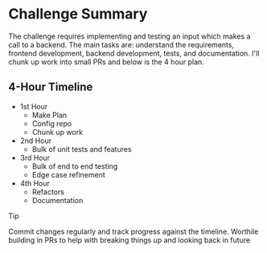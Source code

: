 # Challenge Summary

The challenge requires implementing and testing an input which makes a call to a backend. The main tasks are: understand the requirements, frontend development, backend development, tests, and documentation. I'll chunk up work into small PRs and below is the 4 hour plan.

## 4-Hour Timeline

- 1st Hour
  - Make Plan
  - Config repo
  - Chunk up work
- 2nd Hour
  - Bulk of unit tests and features
- 3rd Hour
  - Bulk of end to end testing
  - Edge case refinement
- 4th Hour
  - Refactors
  - Documentation

> [!TIP]
> Commit changes regularly and track progress against the timeline. Worthile building in PRs to help with breaking things up and looking back in future
